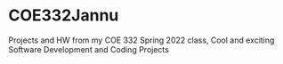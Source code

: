 # COE332Jannu
Projects and HW from my COE 332 Spring 2022 class, Cool and exciting Software Development and Coding Projects
